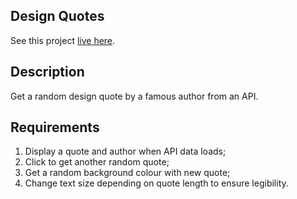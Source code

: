 ## Design Quotes

See this project [live here](https://mo-designer-quotes.netlify.app/).


## Description

Get a random design quote by a famous author from an API.


## Requirements

1. Display a quote and author when API data loads;
2. Click to get another random quote;
3. Get a random background colour with new quote;
4. Change text size depending on quote length to ensure legibility.
